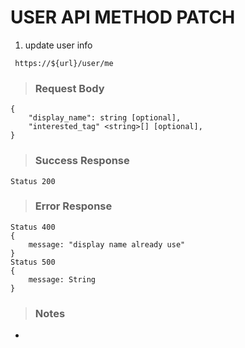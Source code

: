 # USER API METHOD PATCH

1. update user info

` https://${url}/user/me`

> ### Request Body

```
{
    "display_name": string [optional],
    "interested_tag" <string>[] [optional],
}
```

> ### Success Response

```
Status 200
```

> ### Error Response

```
Status 400
{
    message: "display name already use"
}
Status 500
{
    message: String
}
```

> ### Notes

-
